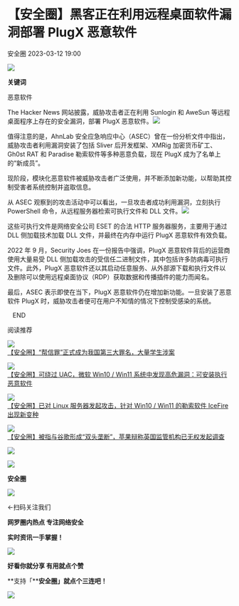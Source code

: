 #  【安全圈】黑客正在利用远程桌面软件漏洞部署 PlugX 恶意软件   
 安全圈   2023-03-12 19:00  
  
![](https://mmbiz.qpic.cn/mmbiz_jpg/aBHpjnrGylgSxa9I02IBd3bgLEhwfJCeRibw3LEjMujeAhD2CvyiaVCZJVHGHODbkPx3pViaX0sAibZsDun6sicUzdQ/640?wx_fmt=jpeg "")  
  
  
**关键词**  
  
  
  
恶意软件  
  
  
  
The Hacker News 网站披露，威胁攻击者正在利用 Sunlogin 和 AweSun 等远程桌面程序上存在的安全漏洞，部署 PlugX 恶意软件。![](https://mmbiz.qpic.cn/mmbiz_jpg/aBHpjnrGyliaZsw4TlOII3OcgaLcCdevicCKZXgpBalDFTY546s7ScvnHyFunSHdjHVshkibe7icp2rLQmq3aQGBMQ/640?wx_fmt=jpeg "")  
  
  
值得注意的是，AhnLab 安全应急响应中心（ASEC）曾在一份分析文件中指出，威胁攻击者利用漏洞安装了包括 Sliver 后开发框架、XMRig 加密货币矿工、Gh0st RAT 和 Paradise 勒索软件等多种恶意负载，现在 PlugX 成为了名单上的“新成员”。  
  
现阶段，模块化恶意软件被威胁攻击者广泛使用，并不断添加新功能，以帮助其控制受害者系统控制并盗取信息。  
  
从 ASEC 观察到的攻击活动中可以看出，一旦攻击者成功利用漏洞，立刻执行 PowerShell 命令，从远程服务器检索可执行文件和 DLL 文件。![](https://mmbiz.qpic.cn/mmbiz_jpg/aBHpjnrGyliaZsw4TlOII3OcgaLcCdevicicpkUib3j00bnpH8MltF0ju2GZuMyBHHtVu7W77EGjE5YCth1NBvWGMg/640?wx_fmt=jpeg "")  
  
  
这些可执行文件是网络安全公司 ESET 的合法 HTTP 服务器服务，主要用于通过 DLL 侧加载技术加载 DLL 文件，并最终在内存中运行 PlugX 恶意软件有效负载。  
  
2022 年 9 月，Security Joes 在一份报告中强调，PlugX 恶意软件背后的运营商使用大量易受 DLL 侧加载攻击的受信任二进制文件，其中包括许多防病毒可执行文件。此外，PlugX 恶意软件还以其启动任意服务、从外部源下载和执行文件以及删除可以使用远程桌面协议（RDP）获取数据和传播插件的能力而闻名。  
  
最后，ASEC 表示即使在当下，PlugX 恶意软件仍在增加新功能。一旦安装了恶意软件 PlugX 时，威胁攻击者便可在用户不知情的情况下控制受感染的系统。  
  
  
  
  
   END    
  
  
阅读推荐  
  
  
![](https://mmbiz.qpic.cn/mmbiz_jpg/aBHpjnrGylgwpW04ibSvlmWjNp8eUM0KFHibf3ZAicuClNcV7HhVGBuOIWU8T01j8cLWMOpR8icprkLkdSPgjALNzA/640?wx_fmt=jpeg "")  
[【安全圈】“帮信罪”正式成为我国第三大罪名，大量学生涉案](http://mp.weixin.qq.com/s?__biz=MzIzMzE4NDU1OQ==&mid=2652031256&idx=1&sn=fff4bbbf1ca96280bf5794293e1e3288&chksm=f36fe558c4186c4ee4c48bcd624b01cf312a57f6c3dab75118e4936afbf05c45ae61a7361b79&scene=21#wechat_redirect)  
  
  
  
![](https://mmbiz.qpic.cn/mmbiz_jpg/aBHpjnrGylgwpW04ibSvlmWjNp8eUM0KFnib6B33c71phvzw56Tb9sibaPu7GMicI0yJSoYKSXQ6y5etN704yXfSibQ/640?wx_fmt=jpeg "")  
[【安全圈】可绕过 UAC，微软 Win10 / Win11 系统中发现高危漏洞：可安装执行恶意软件](http://mp.weixin.qq.com/s?__biz=MzIzMzE4NDU1OQ==&mid=2652031256&idx=2&sn=8cb3a0990860352ef0335b43b556dc4b&chksm=f36fe558c4186c4e66969bb745657d7543dc5e5f0a05b8777fbd8612e77288657f8e4fd9521e&scene=21#wechat_redirect)  
  
  
  
![](https://mmbiz.qpic.cn/mmbiz_jpg/aBHpjnrGylgwpW04ibSvlmWjNp8eUM0KFHVD4HNSdHNvdsnjc12fI6FMtBhWK1NfgNvQmhMb2zXRBUDlQZe1Iww/640?wx_fmt=jpeg "")  
[【安全圈】已对 Linux 服务器发起攻击，针对 Win10 / Win11 的勒索软件 IceFire 出现新变种](http://mp.weixin.qq.com/s?__biz=MzIzMzE4NDU1OQ==&mid=2652031256&idx=3&sn=bd432c9dc0e56d5a649853c38afbb35f&chksm=f36fe558c4186c4edb19d958a91a31a116849adfc5c67934ff96a6e0d0723fcde9ef62d1ed70&scene=21#wechat_redirect)  
  
  
  
![](https://mmbiz.qpic.cn/mmbiz_jpg/aBHpjnrGylgwpW04ibSvlmWjNp8eUM0KFfL4qFa1Wx5XAe7SkFqoqic8Hqv6S3gZTYfIWC9AauDQUVVfZia6kiaR9g/640?wx_fmt=jpeg "")  
[【安全圈】被指与谷歌形成“双头垄断”，苹果辩称英国监管机构已无权发起调查](http://mp.weixin.qq.com/s?__biz=MzIzMzE4NDU1OQ==&mid=2652031256&idx=4&sn=7448fdfd960f1f740ac53593c365dedc&chksm=f36fe558c4186c4e4b69ab3de74151c60ade89dd81141d8b01ad591e326a775787b9db4b3387&scene=21#wechat_redirect)  
  
  
  
![](https://mmbiz.qpic.cn/mmbiz_gif/aBHpjnrGylgeVsVlL5y1RPJfUdozNyCEft6M27yliapIdNjlcdMaZ4UR4XxnQprGlCg8NH2Hz5Oib5aPIOiaqUicDQ/640?wx_fmt=gif "")  
  
  
  
![](https://mmbiz.qpic.cn/mmbiz_png/aBHpjnrGylgeVsVlL5y1RPJfUdozNyCEDQIyPYpjfp0XDaaKjeaU6YdFae1iagIvFmFb4djeiahnUy2jBnxkMbaw/640?wx_fmt=png "")  
  
**安全圈**  
  
![](https://mmbiz.qpic.cn/mmbiz_gif/aBHpjnrGylgeVsVlL5y1RPJfUdozNyCEft6M27yliapIdNjlcdMaZ4UR4XxnQprGlCg8NH2Hz5Oib5aPIOiaqUicDQ/640?wx_fmt=gif "")  
  
  
←扫码关注我们  
  
**网罗圈内热点 专注网络安全**  
  
**实时资讯一手掌握！**  
  
  
![](https://mmbiz.qpic.cn/mmbiz_gif/aBHpjnrGylgeVsVlL5y1RPJfUdozNyCE3vpzhuku5s1qibibQjHnY68iciaIGB4zYw1Zbl05GQ3H4hadeLdBpQ9wEA/640?wx_fmt=gif "")  
  
**好看你就分享 有用就点个赞**  
  
**支持「****安全圈」就点个三连吧！**  
  
![](https://mmbiz.qpic.cn/mmbiz_gif/aBHpjnrGylgeVsVlL5y1RPJfUdozNyCE3vpzhuku5s1qibibQjHnY68iciaIGB4zYw1Zbl05GQ3H4hadeLdBpQ9wEA/640?wx_fmt=gif "")  
  
  
  
  
  
  
